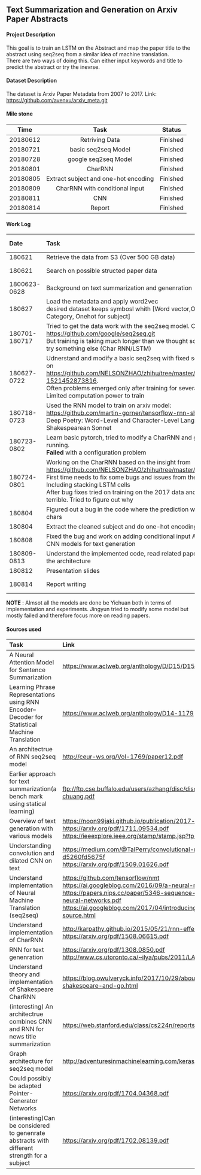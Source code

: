 ## Text Summarization and Generation on Arxiv Paper Abstracts

#### Project Description
This goal is to train an LSTM on the Abstract and map the paper title to the abstract using seq2seq from a similar idea of machine translation.  
There are two ways of doing this. Can either input keywords and title to predict the abstract or try the inevrse.

#### Dataset Description
The dataset is Arxiv Paper Metadata from 2007 to 2017. 
Link: https://github.com/avenxu/arxiv_meta.git


#### Mile stone
| Time      |     Task  |   Status   |
| :--------: | :--------:| :------:     |
|20180612| Retriving Data  |  Finished      |
|20180721| basic seq2seq Model|Finished      |
|20180728| google seq2seq Model|Finished      |
|20180801| CharRNN|Finished      |
|20180805|Extract subject and one-hot encoding|Finished      |
|20180809|CharRNN with conditional input|Finished|
|20180811|CNN|Finished|
|20180814|Report|Finished|



#### Work Log
| Date      |      Task|      Time taken|  Contributer|
| :-------- | :--------|  :--------     | :--------:  |
|180621     |Retrieve the data from S3 (Over 500 GB data) | 1 day | Yichuan |
|180621     |Search on possible structed paper data       | 3+3 h | Yichuan & Jingyun|
|1800623-0628|Background on text summarization and genenration | 7h | Jingyun|
|180627     |Load the metadata and apply word2vec     <br> desired dataset keeps symbosl whith [Word vector,Onehot string Category, Onehot for subject]   | 7 h    | Yichuan |
|180701-180717|Tried to get the data work with the seq2seq model. Code reference: https://github.com/google/seq2seq.git <br> But training is taking much longer than we thought so we decided to try something else (Char RNN/LSTM)| 23 h | Yichuan|
|180627-0722    | Udnerstand and modify a basic seq2seq with fixed seq length based on https://github.com/NELSONZHAO/zhihu/tree/master/basic_seq2seq?1521452873816. <br> Often problems emerged only after training for several epochs <br> Limited computation power to train| 26 h | Jingyun|
|180718-0723|Used the RNN model to train on arxiv model: https://github.com/martin-gorner/tensorflow-rnn-shakespeare.git <br> Deep Poetry: Word-Level and Character-Level Language Models for Shakespearean Sonnet | 17 h | Yichuan|
|180723-0802 |Learn basic pytorch, tried to modify a CharRNN and get the code running. <br> **Failed** with a configuration problem| 9 h | Jingyun|
|180724-0801|Working on the CharRNN based on the insight from https://github.com/NELSONZHAO/zhihu/tree/master/anna_lstm <br> First time needs to fix some bugs and issues from the old tf version. Including stacking LSTM cells <br> After bug fixes tried on training on the 2017 data and the result was terrible. Tried to figure out why| 11 h | Yichuan|
|180804|Figured out a bug in the code where the prediction will be random chars | 4 h | Yichuan|
|180804|Extract the cleaned subject and do one-hot encoding| 4 h | Jingyun | 
|180808|Fixed the bug and work on adding conditional input Also working on CNN models for text generation| 5 h | Yichuan|
|180809-0813|Understand the implemented code, read related papers and draw the architecture| 9 h | Jingyun|
|180812| Presentation slides | 5 h | Yichuan|
|180814| Report writing | 5+12 h | Yichuan & Jingyun|
**NOTE** : Almsot all the models are done be Yichuan both in terms of implementation and experiments. Jingyun tried to modify some model but mostly failed and therefore focus more on reading papers. 


#### Sources used
| Task       |     Link |  
| :-------- | :--------|
| A Neural Attention Model for Sentence Summarization    |   https://www.aclweb.org/anthology/D/D15/D15-1044.pdf | 
|Learning Phrase Representations using RNN Encoder–Decoder for Statistical Machine Translation|https://www.aclweb.org/anthology/D14-1179 | 
|An architectrue of RNN seq2seq model |http://ceur-ws.org/Vol-1769/paper12.pdf |
|Earlier approach for text summarization(a bench mark using statical learning)|ftp://ftp.cse.buffalo.edu/users/azhang/disc/disc01/cd1/out/papers/sigir/p152-chuang.pdf |
| Overview of text generation with various models |  https://noon99jaki.github.io/publication/2017-text-gen.pdf <br>  https://arxiv.org/pdf/1711.09534.pdf <br> https://ieeexplore.ieee.org/stamp/stamp.jsp?tp=&arnumber=7944061 |
| Understanding convolution and dilated CNN on text | https://medium.com/@TalPerry/convolutional-methods-for-text-d5260fd5675f <br> https://arxiv.org/pdf/1509.01626.pdf|
| Understand implementation of Neural Machine Translation (seq2seq) | https://github.com/tensorflow/nmt  <br> https://ai.googleblog.com/2016/09/a-neural-network-for-machine.html <br> https://papers.nips.cc/paper/5346-sequence-to-sequence-learning-with-neural-networks.pdf <br> https://ai.googleblog.com/2017/04/introducing-tf-seq2seq-open-source.html |
| Understand implementation of CharRNN | http://karpathy.github.io/2015/05/21/rnn-effectiveness/ <br> https://arxiv.org/pdf/1508.06615.pdf| 
| RNN for text genenration | https://arxiv.org/pdf/1308.0850.pdf <br> http://www.cs.utoronto.ca/~ilya/pubs/2011/LANG-RNN.pdf|
| Understand theory and implementation of Shakespeare CharRNN |https://blog.owulveryck.info/2017/10/29/about-recurrent-neural-network-shakespeare-and-go.html |
|(interesting) An architectrue combines CNN and RNN for news title summarization |https://web.stanford.edu/class/cs224n/reports/2760356.pdf |
| Graph architecture for seq2seq model  |  http://adventuresinmachinelearning.com/keras-lstm-tutorial/ |
|Could possibly be adapted Pointer-Generator Networks| https://arxiv.org/pdf/1704.04368.pdf |
|(interesting)Can be considered to genenrate abstracts with different strength for a subject|https://arxiv.org/pdf/1702.08139.pdf |



